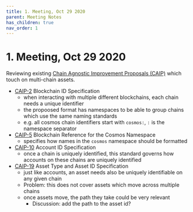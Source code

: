 ```yaml
---
title: 1. Meeting, Oct 29 2020
parent: Meeting Notes
has_children: true
nav_order: 1
---
```


# 1. Meeting, Oct 29 2020

Reviewing existing [Chain Agnostic Improvement Proposals (CAIP)](https://github.com/ChainAgnostic/CAIPs) which touch on multi-chain assets.

- [CAIP-2](https://github.com/ChainAgnostic/CAIPs/blob/master/CAIPs/caip-2.md) Blockchain ID Specification
    - when interacting with multiple different blockchains, each chain needs a unique identifier
    - the propoosed format has namespaces to be able to group chains which use the same naming standards
    - e.g. all cosmos chain identifiers start with `cosmos:`, `:` is the namespace separator
- [CAIP-5](https://github.com/ChainAgnostic/CAIPs/blob/master/CAIPs/caip-5.md) Blockchain Reference for the Cosmos Namespace
    - specifies how names in the `cosmos` namespace should be formatted
- [CAIP-10](https://github.com/ChainAgnostic/CAIPs/blob/master/CAIPs/caip-10.md) Account ID Specification
    - once a chain is uniquely identified, this standard governs how accounts on these chains are uniquely identified
- [CAIP-19](https://github.com/ChainAgnostic/CAIPs/blob/master/CAIPs/caip-19.md) Asset Type and Asset ID Specification
    - just like accounts, an asset needs also be uniquely identifiable on any given chain
    - Problem: this does not cover assets which move across multiple chains
    - once assets move, the path they take could be very relevant 
        - Discussion: add the path to the asset id?